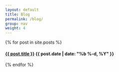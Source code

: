 ```yaml
---
layout: default
title: Blog
permalink: /blog/
group: nav
weight: 4
---
```

<div class="home">

{% for post in site.posts %}
    <h4><a class="post-link" href="{{ post.url | prepend: site.baseurl }}">{{ post.title }}</a> <span class="post-meta">{{ post.date | date: "%b %-d, %Y" }}</span></h4>
{% endfor %}

</div>